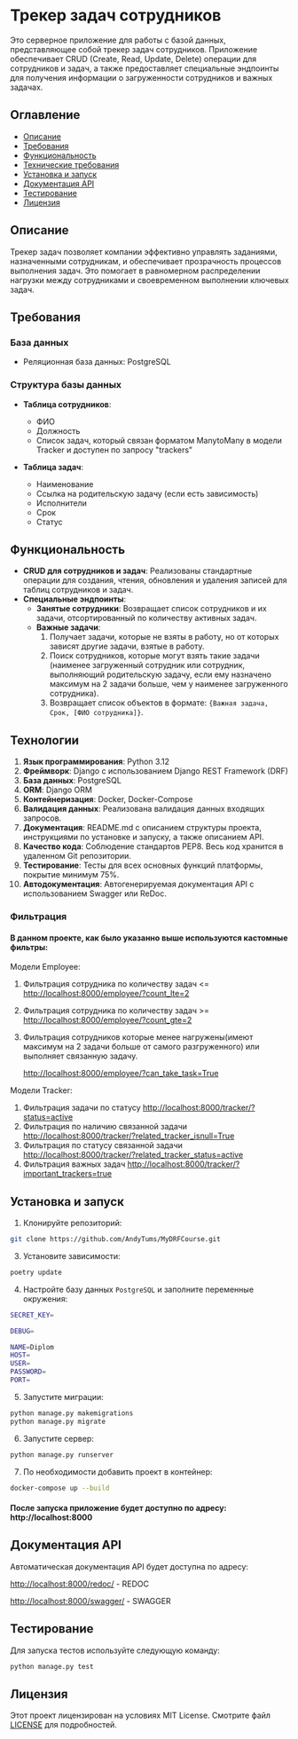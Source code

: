 # Трекер задач сотрудников

Это серверное приложение для работы с базой данных, представляющее собой трекер задач сотрудников. Приложение
обеспечивает CRUD (Create, Read, Update, Delete) операции для сотрудников и задач, а также предоставляет специальные
эндпоинты для получения информации о загруженности сотрудников и важных задачах.

## Оглавление

- [Описание](#описание)
- [Требования](#требования)
- [Функциональность](#функциональность)
- [Технические требования](#технические-требования)
- [Установка и запуск](#установка-и-запуск)
- [Документация API](#документация-api)
- [Тестирование](#тестирование)
- [Лицензия](#лицензия)

## Описание

Трекер задач позволяет компании эффективно управлять заданиями, назначенными сотрудникам, и обеспечивает прозрачность
процессов выполнения задач. Это помогает в равномерном распределении нагрузки между сотрудниками и своевременном
выполнении ключевых задач.

## Требования

### База данных

- Реляционная база данных: PostgreSQL

### Структура базы данных

- **Таблица сотрудников**:
    - ФИО
    - Должность
    - Список задач, который связан форматом ManytoMany в модели Tracker и доступен по запросу "trackers"

- **Таблица задач**:
    - Наименование
    - Ссылка на родительскую задачу (если есть зависимость)
    - Исполнители
    - Срок
    - Статус

## Функциональность

- **CRUD для сотрудников и задач**: Реализованы стандартные операции для создания, чтения, обновления и удаления записей
  для таблиц сотрудников и задач.
- **Специальные эндпоинты**:
    - **Занятые сотрудники**: Возвращает список сотрудников и их задачи, отсортированный по количеству активных задач.
    - **Важные задачи**:
        1. Получает задачи, которые не взяты в работу, но от которых зависят другие задачи, взятые в работу.
        2. Поиск сотрудников, которые могут взять такие задачи (наименее загруженный сотрудник или сотрудник,
           выполняющий родительскую задачу, если ему назначено максимум на 2 задачи больше, чем у наименее загруженного
           сотрудника).
        3. Возвращает список объектов в формате: `{Важная задача, Срок, [ФИО сотрудника]}`.

## Технологии

1. **Язык программирования**: Python 3.12
2. **Фреймворк**: Django с использованием Django REST Framework (DRF)
3. **База данных**: PostgreSQL
4. **ORM**: Django ORM
5. **Контейнеризация**: Docker, Docker-Compose
6. **Валидация данных**: Реализована валидация данных входящих запросов.
7. **Документация**: README.md с описанием структуры проекта, инструкциями по установке и запуску, а также описанием
   API.
8. **Качество кода**: Соблюдение стандартов PEP8. Весь код хранится в удаленном Git репозитории.
9. **Тестирование**: Тесты для всех основных функций платформы, покрытие минимум 75%.
10. **Автодокументация**: Автогенерируемая документация API с использованием Swagger или ReDoc.

### Фильтрация

#### В данном проекте, как было указанно выше используются кастомные фильтры:

Модели Employee:

1. Фильтрация сотрудника по количеству задач <=
    [http://localhost:8000/employee/?count_lte=2](http://localhost:8000/employee/?count_lte=2)
2. Фильтрация сотрудника по количеству задач >=
    [http://localhost:8000/employee/?count_gte=2](http://localhost:8000/employee/?count_gte=2)
3. Фильтрация сотрудников которые менее нагружены(имеют максимум на 2 задачи больше от самого разгруженного) или
    выполняет связанную задачу.

    [http://localhost:8000/employee/?can_take_task=True](http://localhost:8000/employee/??can_take_task=True)

Модели Tracker:

1. Фильтрация задачи по статусу
    [http://localhost:8000/tracker/?status=active](http://localhost:8000/tracker/?status=active)
2. Фильтрация по наличию связанной задачи
    [http://localhost:8000/tracker/?related_tracker_isnull=True](http://localhost:8000/tracker/?related_tracker_isnull=True)
3. Фильтрация по статусу связанной задачи
    [http://localhost:8000/tracker/?related_tracker_status=active](http://localhost:8000/tracker/?related_tracker_status=active)
4. Фильтрация важных задач
    [http://localhost:8000/tracker/?important_trackers=true](http://localhost:8000/tracker/?important_trackers=true)

## Установка и запуск

1. Клонируйте репозиторий:

```bash
git clone https://github.com/AndyTums/MyDRFCourse.git
````

3. Установите зависимости:

```bash
poetry update
````

4. Настройте базу данных `PostgreSQL` и заполните переменные окружения:

```bash
SECRET_KEY=

DEBUG=

NAME=Diplom
HOST=
USER=
PASSWORD=
PORT=

````

5. Запустите миграции:

```bash
python manage.py makemigrations
python manage.py migrate
````

6. Запустите сервер:
```bash
python manage.py runserver
````

7. По необходимости добавить проект в контейнер:
```bash
docker-compose up --build
````

#### После запуска приложение будет доступно по адресу: http://localhost:8000

## Документация API

Автоматическая документация API будет доступна по адресу: 

[http://localhost:8000/redoc/](http://localhost:8000/redoc/) - REDOC 

[http://localhost:8000/swagger/](http://localhost:8000/swagger/) - SWAGGER

## Тестирование

Для запуска тестов используйте следующую команду:
```bash
python manage.py test
````

## Лицензия

Этот проект лицензирован на условиях MIT License. Смотрите файл [LICENSE](LICENSE) для подробностей.
